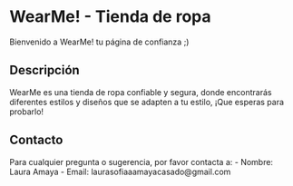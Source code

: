 <h1>WearMe! - Tienda de ropa</h1>
<p>Bienvenido a WearMe! tu página de confianza ;)</p>


<h2>Descripción</h2>
WearMe es una tienda de ropa confiable y segura, donde encontrarás diferentes estilos y diseños que se adapten a tu estilo, ¡Que esperas para probarlo!

<h2>Contacto</h2>
Para cualquier pregunta o sugerencia, por favor contacta a:
- Nombre: Laura Amaya
- Email: laurasofiaaamayacasado@gmail.com

